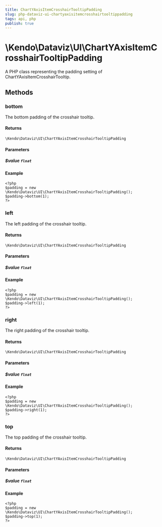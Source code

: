 ```yaml
---
title: ChartYAxisItemCrosshairTooltipPadding
slug: php-dataviz-ui-chartyaxisitemcrosshairtooltippadding
tags: api, php
publish: true
---
```


# \Kendo\Dataviz\UI\ChartYAxisItemCrosshairTooltipPadding

A PHP class representing the padding setting of ChartYAxisItemCrosshairTooltip.


## Methods

### bottom
The bottom padding of the crosshair tooltip.

#### Returns
`\Kendo\Dataviz\UI\ChartYAxisItemCrosshairTooltipPadding`

#### Parameters

##### $value `float`



#### Example 
    <?php
    $padding = new \Kendo\Dataviz\UI\ChartYAxisItemCrosshairTooltipPadding();
    $padding->bottom(1);
    ?>

### left
The left padding of the crosshair tooltip.

#### Returns
`\Kendo\Dataviz\UI\ChartYAxisItemCrosshairTooltipPadding`

#### Parameters

##### $value `float`



#### Example 
    <?php
    $padding = new \Kendo\Dataviz\UI\ChartYAxisItemCrosshairTooltipPadding();
    $padding->left(1);
    ?>

### right
The right padding of the crosshair tooltip.

#### Returns
`\Kendo\Dataviz\UI\ChartYAxisItemCrosshairTooltipPadding`

#### Parameters

##### $value `float`



#### Example 
    <?php
    $padding = new \Kendo\Dataviz\UI\ChartYAxisItemCrosshairTooltipPadding();
    $padding->right(1);
    ?>

### top
The top padding of the crosshair tooltip.

#### Returns
`\Kendo\Dataviz\UI\ChartYAxisItemCrosshairTooltipPadding`

#### Parameters

##### $value `float`



#### Example 
    <?php
    $padding = new \Kendo\Dataviz\UI\ChartYAxisItemCrosshairTooltipPadding();
    $padding->top(1);
    ?>

 
